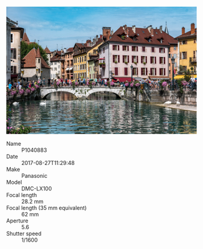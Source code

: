 [![P1040883](/photos/hd/P1040883.jpg)](/photos/full/P1040883.jpg?raw=true)

<dl>
  <dt>Name</dt>
  <dd>P1040883</dd>
  <dt>Date</dt>
  <dd>2017-08-27T11:29:48</dd>
  <dt>Make</dt>
  <dd>Panasonic</dd>
  <dt>Model</dt>
  <dd>DMC-LX100</dd>
  <dt>Focal length</dt>
  <dd>28.2 mm</dd>
  <dt>Focal length (35 mm equivalent)</dt>
  <dd>62 mm</dd>
  <dt>Aperture</dt>
  <dd>5.6</dd>
  <dt>Shutter speed</dt>
  <dd>1/1600</dd>
</dl>
